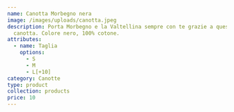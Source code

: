 ```yaml
---
name: Canotta Morbegno nera
image: /images/uploads/canotta.jpeg
description: Porta Morbegno e la Valtellina sempre con te grazie a questa
  canotta. Colore nero, 100% cotone.
attributes:
  - name: Taglia
    options:
      - S
      - M
      - L[+10]
category: Canotte
type: product
collection: products
price: 10
---
```

